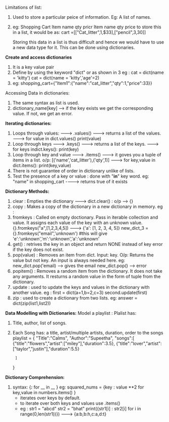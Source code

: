 Limitations of list:
1. Used to store a particular peice of information. Eg: A list of names. 
2. eg:
    Shopping Cart
        Item
            name
            qty
            pricr
        Item
            name
            qty
            price
    to store this in a list, it would be as: cart =[["Cat_litter",1,$33],["pencil",3,30]]

    Storing this data in a list is thus difficult and hence we would have to use a new data type for it. This can be done using dictionaries.

**Create and access dictionaries**
1. It is a key value pair
2. Define by using the keyword "dict" or as shown in 3
    eg : 
    cat = dict(name = 'kitty')
    cat = dict(name = 'kitty','age'=2)
3. eg:
    shopping_cart={"Item1":{"name":"cat_litter","qty":1,"price":33}}

Accessing Data in dictionaries:
1. The same syntax as list is used.
2.  dictionary_name[key] --> if the key exists we get the corresponding value. If not, we get an error.

**Iterating dictionaries:**
1. Loops through values:
    ---> .values() ---> returns a list of the values.
    --->  for value in dict.values() 
            print(value)
2. Loop through keys
    ---> .keys() ---> returns a list of the keys.
    ---> for keys indict.keys():
            print(key)
3. Loop through key and value
    ---> .items() ---> it goves you a tuple of items in a list. o/p: [('name','cat_litter'),('qty',1)] 
    ---> for key,value in dict.items():
            print(key,value)
4. There is not guarantee of order in dictionary unlike of lists.
5. Test the presence of a key or value :
    done with "**in**" key word.
    eg: "name" in shopping_cart ----> returns true of it exists

**Dictionary Methods:**
1. clear : Empties the dictionary ---> dict.clear() : o/p --> {}
2. copy : Makes a copy of the dictionary in a new dictionary in memory. 
    eg : 
3. fromkeys : Called on empty doctionary. Pass in iterable collection and value. It assigns each value of the key with an unknown value.
    {}.fromkeys("a",[1,2,3,4,5]) ---> {'a': [1, 2, 3, 4, 5]}
    new_dict_3 = {}.fromkeys("email",'unknown') #this will give 'e':'unknown','m':'unknown','a':'unknown'
4. get() : retrives the key in an object and return NONE instead of key error if the key does not exist.
5. pop(value) : Removes an item from dict. Input: key. O/p: Returns the value but not key. An input is always needed here. 
    eg: new_dict.pop('email) --> gives the email
        new_dict.pop() --> error
6. popitem() : Removes a random item from the dictionary. It does not take any arguments. It resturns a random value in the form of tuple from the dictionary.
7. update : used to update the keys and values in the dictionary with another value.
    eg : first = dict(a=1,b=2,c=3)
        second.update(first)
8. zip : used to create a dictionary from two lists. 
    eg: answer = dict(zip(list1,list2))


**Data Modelling with Dictionaries:**
Model a playlist :
Plalist has:
1. Title, author, list of songs.
2. Each Song has: a title, artist/multiple artists, duration, order to the songs
    playlist = {
    "Title":"Calms",
    "Author":"Supeetha",
    "songs":[
        {"title":"flowers","artist":["miley"],"duration":3.5},
        {"title":"lover","artist":["taylor","justin"],"duration":5.5}
        
        ]
    }

**Dictionary Comprehension:**
1. syntax:
    {___:___ for __ in __ }
    eg: squared_nums = {key : value **2 for key,value in numbers.items() }
    - iterates over keys by default.
    - to iterate over both keys and values use .items()
    -   eg : 
        str1 = "abcd"
        str2 = "bhat"
        print({str1[i] : str2[i] for i in range(0,len(str1))})
        ---> {a:b,b:h,c:a,d:t}